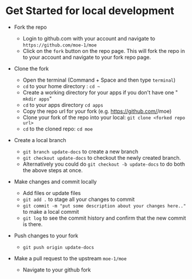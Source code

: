 
# Get Started for local development

- Fork the repo
    
    - Login to github.com with your account and navigate to `https://github.com/moe-1/moe`
    - Click on the `fork` button on the repo page. This will fork the repo in to your account and navigate to your fork repo page.
- Clone the fork

    - Open the terminal (Command + Space and then type `terminal`)
    - `cd` to your home directory : `cd ~`
    - Create a working directory for your apps if you don't have one " `mkdir apps`"
    - `cd` to your apps directory `cd apps`
    - Copy the repo url for your fork (e.g. https://github.com/<your github account>/moe)
    - Clone your fork of the repo into your local: `git clone <forked repo url>`
    - `cd` to the cloned repo: `cd moe`

- Create a local branch
    - `git branch update-docs` to create a new branch
    - `git checkout update-docs` to checkout the newly created branch.
    - Alternatively you could do `git checkout -b update-docs` to do both the above steps at once.
- Make changes and commit locally
    - Add files or update files
    - `git add .` to stage all your changes to commit
    - `git commit -m "put some description about your changes here.."` to make a local commit
    - `git log` to see the commit history and confirm that the new commit is there.
- Push changes to your fork
    - `git push origin update-docs`
- Make a pull request to the upstream `moe-1/moe`
    - Navigate to your github fork